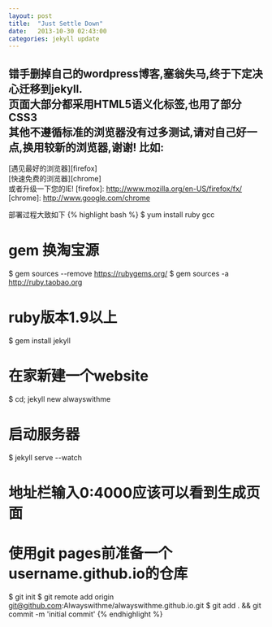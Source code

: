 ```yaml
---
layout: post
title:  "Just Settle Down"
date:   2013-10-30 02:43:00
categories: jekyll update
---
```


错手删掉自己的wordpress博客,塞翁失马,终于下定决心迁移到jekyll.  
页面大部分都采用HTML5语义化标签,也用了部分CSS3  
其他不遵循标准的浏览器没有过多测试,请对自己好一点,换用较新的浏览器,谢谢!
比如:
---
[遇见最好的浏览器][firefox]  
[快速免费的浏览器][chrome]  
或者升级一下您的IE!
[firefox]: http://www.mozilla.org/en-US/firefox/fx/
[chrome]: http://www.google.com/chrome

部署过程大致如下
{% highlight bash %}
$ yum install ruby gcc

# gem 换淘宝源
$ gem sources --remove https://rubygems.org/
$ gem sources -a http://ruby.taobao.org

# ruby版本1.9以上
$ gem install jekyll

# 在家新建一个website
$ cd; jekyll new alwayswithme

# 启动服务器
$ jekyll serve --watch

# 地址栏输入0:4000应该可以看到生成页面

# 使用git pages前准备一个username.github.io的仓库
$ git init
$ git remote add origin git@github.com:Alwayswithme/alwayswithme.github.io.git
$ git add . && git commit -m 'initial commit'
{% endhighlight %}
